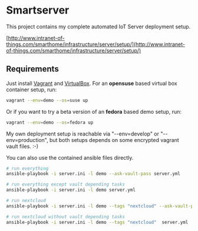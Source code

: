# Smartserver

This project contains my complete automated IoT Server deployment setup.

[http://www.intranet-of-things.com/smarthome/infrastructure/server/setup/](http://www.intranet-of-things.com/smarthome/infrastructure/server/setup/)

## Requirements

Just install [Vagrant](https://www.vagrantup.com/) and [VirtualBox](https://www.virtualbox.org/). For an **opensuse** based virtual box container setup, run:

```bash
vagrant --env=demo --os=suse up
```

Or if you want to try a beta version of an **fedora** based demo setup, run:

```bash
vagrant --env=demo --os=fedora up
```

My own deployment setup is reachable via "--env=develop" or "--env=production", but both setups depends on some encrypted vagrant vault files. :-)


You can also use the contained ansible files directly.

```bash
# run everything
ansible-playbook -i server.ini -l demo --ask-vault-pass server.yml

# run everything except vault depending tasks
ansible-playbook -i server.ini -l demo server.yml

# run nextcloud
ansible-playbook -i server.ini -l demo --tags "nextcloud" --ask-vault-pass  server.yml

# run nextcloud without vault depending tasks
ansible-playbook -i server.ini -l demo --tags "nextcloud"  server.yml

```

